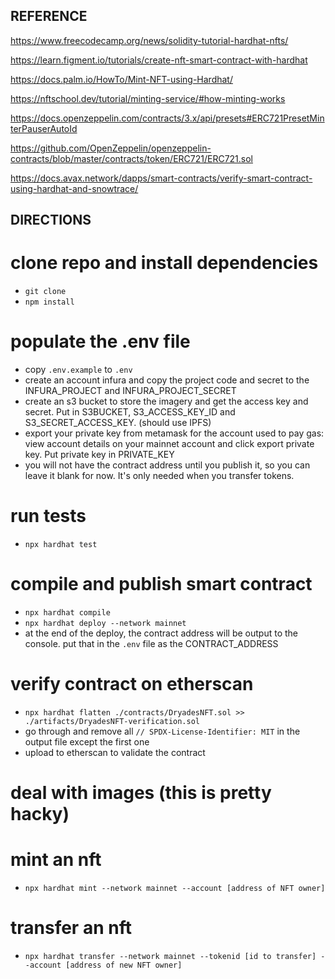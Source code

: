 ## REFERENCE

https://www.freecodecamp.org/news/solidity-tutorial-hardhat-nfts/

https://learn.figment.io/tutorials/create-nft-smart-contract-with-hardhat

https://docs.palm.io/HowTo/Mint-NFT-using-Hardhat/

https://nftschool.dev/tutorial/minting-service/#how-minting-works

https://docs.openzeppelin.com/contracts/3.x/api/presets#ERC721PresetMinterPauserAutoId

https://github.com/OpenZeppelin/openzeppelin-contracts/blob/master/contracts/token/ERC721/ERC721.sol

https://docs.avax.network/dapps/smart-contracts/verify-smart-contract-using-hardhat-and-snowtrace/


## DIRECTIONS

# clone repo and install dependencies
- `git clone `
- `npm install`

# populate the .env file
- copy `.env.example` to `.env`
- create an account infura and copy the project code and secret to the INFURA_PROJECT and INFURA_PROJECT_SECRET
- create an s3 bucket to store the imagery and get the access key and secret.  Put in S3BUCKET, S3_ACCESS_KEY_ID and S3_SECRET_ACCESS_KEY.  (should use IPFS)
- export your private key from metamask for the account used to pay gas: view account details on your mainnet account and click export private key.  Put private key in PRIVATE_KEY
- you will not have the contract address until you publish it, so you can leave it blank for now.  It's only needed when you transfer tokens.

# run tests
- `npx hardhat test`

# compile and publish smart contract
- `npx hardhat compile`
- `npx hardhat deploy --network mainnet`
- at the end of the deploy, the contract address will be output to the console.  put that in the `.env` file as the CONTRACT_ADDRESS

# verify contract on etherscan
- `npx hardhat flatten ./contracts/DryadesNFT.sol >> ./artifacts/DryadesNFT-verification.sol`
- go through and remove all `// SPDX-License-Identifier: MIT` in the output file except the first one
- upload to etherscan to validate the contract

# deal with images (this is pretty hacky)

# mint an nft
- `npx hardhat mint --network mainnet --account [address of NFT owner]`

# transfer an nft
- `npx hardhat transfer --network mainnet --tokenid [id to transfer] --account [address of new NFT owner]`

